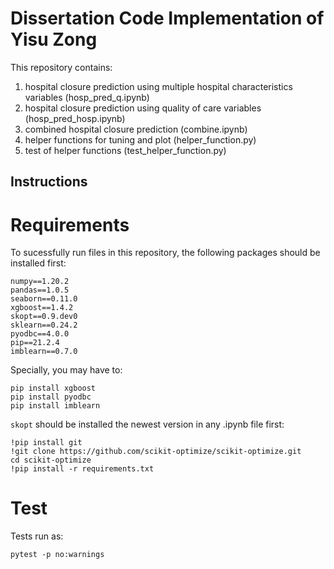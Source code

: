 # Dissertation Code Implementation of Yisu Zong
This repository contains:
1. hospital closure prediction using multiple hospital characteristics variables (hosp_pred_q.ipynb)
2. hospital closure prediction using quality of care variables (hosp_pred_hosp.ipynb)
3. combined hospital closure prediction (combine.ipynb)
4. helper functions for tuning and plot (helper_function.py)
5. test of helper functions (test_helper_function.py)

Instructions
------------
Requirements
====

To sucessfully run files in this repository, the following packages should be installed first:
```
numpy==1.20.2
pandas==1.0.5
seaborn==0.11.0
xgboost==1.4.2
skopt==0.9.dev0
sklearn==0.24.2
pyodbc==4.0.0
pip==21.2.4
imblearn==0.7.0
```

Specially, you may have to:
```
pip install xgboost
pip install pyodbc
pip install imblearn
```

```skopt``` should be installed the newest version in any .ipynb file first:
```
!pip install git
!git clone https://github.com/scikit-optimize/scikit-optimize.git
cd scikit-optimize
!pip install -r requirements.txt
```

Test
====
Tests run as:
```
pytest -p no:warnings
```
